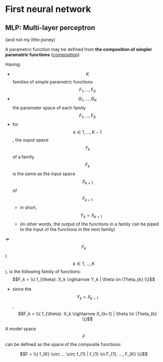 # First neural network

## MLP: Multi-layer perceptron

(and not my little poney)

A parametric function may be defined from **the composition of simpler paramatric functions** ([composition](https://en.wikipedia.org/wiki/Function_composition)). 

Having:
- $$K$$ families of simple parametric functions $$F_{1}, ..., F_{K}$$ 
- $$\Theta_{1}, ..., \Theta_{K}$$ the parameter space of each family $$F_{1}, ..., F_{K}$$
- for $$k \in {1, ..., K-1}$$, the ouput space $$Y_k$$ of a family $$F_{k}$$ is the same as the input space $$X_{k+1}$$ of $$F_{k+1}$$ 
    - in short, $$Y_k = X_{k+1}$$
    - (in other words, the output of the functions in a family can be piped to the input of the functions in the next family)

=> $$F_k$$ ($$k \in {1, ..., K}$$), is the following family of functions: $$F_k = \\{ f_{\theta}: X_k \rightarrow Y_k | \theta \in \Theta_{k} \\}$$
- since the $$Y_k = X_{k-1}$$, $$F_k = \\{ f_{\theta}: X_k \rightarrow X_{k+1} | \theta \in \Theta_{k} \\}$$

A model space $$F$$ can be defined as the space of the composite functions:

$$F = \\{ f_{K} \circ ... \circ f_{1} | f_{1} \in F_{1}, ..., F_{K} \\}$$


